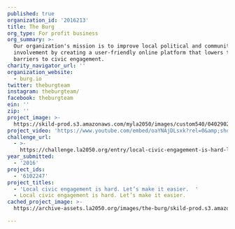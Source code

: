 ```yaml
---
published: true
organization_id: '2016213'
title: The Burg
org_type: For profit business
org_summary: >-
  Our organization's mission is to improve local political and community based
  involvement by creating a user-friendly online platform that lowers the
  barriers to civic engagement.
charity_navigator_url: ''
organization_website:
  - burg.io
twitter: theburgteam
instagram: theburgteam/
facebook: theburgteam
ein: ''
zip: ''
project_image: >-
  https://skild-prod.s3.amazonaws.com/myla2050/images/custom540/0402902265741-team89.jpg
project_video: 'https://www.youtube.com/embed/oaYNAjDLsxk?rel=0&amp;showinfo=0'
challenge_url:
  - >-
    https://challenge.la2050.org/entry/local-civic-engagement-is-hard-lets-make-it-easier
year_submitted:
  - '2016'
project_ids:
  - '6102247'
project_titles:
  - 'Local civic engagement is hard. Let’s make it easier.  '
  - Local civic engagement is hard. Let’s make it easier.
cached_project_image: >-
  https://archive-assets.la2050.org/images/the-burg/skild-prod.s3.amazonaws.com/myla2050/images/custom540/0402902265741-team89.jpg

---
```

